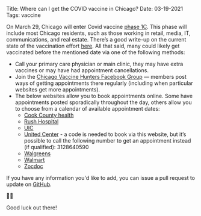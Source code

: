 Title: Where can I get the COVID vaccine in Chicago?
Date: 03-19-2021
Tags: vaccine

On March 29, Chicago will enter Covid vaccine [phase 1C](https://www.chicago.gov/city/en/sites/covid19-vaccine/home/vaccine-distribution-phases.html). This phase will include most Chicago residents, such as those working in retail, media, IT, communications, and real estate. There’s a good write-up on the current state of the vaccination effort [here](https://thetriibe.com/2021/03/most-chicagoans-will-be-eligible-for-vaccine-beginning-march-29-but-not-everyone-will-be-able-to-get-vaccinated-immediately/). All that said, many could likely get vaccinated before the mentioned date via one of the following methods:

- Call your primary care physician or main clinic, they may have extra vaccines or may have had appointment cancellations.
- Join the [Chicago Vaccine Hunters Facebook Group](https://www.facebook.com/groups/1864372350383607/) — members post ways of getting appointments there regularly (including when particular websites get more appointments).
- The below websites allow you to book appointments online. Some have appointments posted sporadically throughout the day, others allow you to choose from a calendar of available appointment dates:
	- [Cook County health](https://cookcountypublichealth.org/communicable-diseases/covid-19/covid-vaccine/)
	- [Rush Hospital](https://www.rush.edu/patients-visitors/covid-19-resources/covid-19-vaccines/schedule-covid-19-vaccination)
	- [UIC](https://cookcountypublichealth.org/communicable-diseases/covid-19/covid-vaccine/)
	- [United Center](https://events.juvare.com/chicago/UCPOD/) - a code is needed to book via this website, but it’s possible to call the following number to get an appointment instead (if qualified): 3128640590
	- [Walgreens](https://www.walgreens.com/findcare/vaccination/covid-19)
	- [Walmart](https://www.walmart.com/cp/1228302)
	- [Zocdoc](https://www.zocdoc.com/vaccine)

If you have any information you'd like to add, you can issue a pull request to update on [GitHub](https://github.com/lorenanicole/chicago-covid-vaccine-311/).

🖖🏽

Good luck out there!

